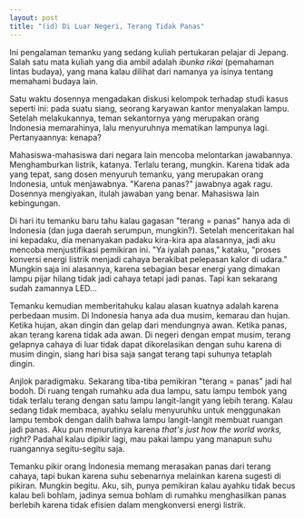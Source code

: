 ```yaml
---
layout: post
title: "(id) Di Luar Negeri, Terang Tidak Panas"
---
```


Ini pengalaman temanku yang sedang kuliah pertukaran pelajar di Jepang. Salah satu mata kuliah yang dia ambil adalah *ibunka rikai* (pemahaman lintas budaya), yang mana kalau dilihat dari namanya ya isinya tentang memahami budaya lain.

Satu waktu dosennya mengadakan diskusi kelompok terhadap studi kasus seperti ini: pada suatu siang, seorang karyawan kantor menyalakan lampu. Setelah melakukannya, teman sekantornya yang merupakan orang Indonesia memarahinya, lalu menyuruhnya mematikan lampunya lagi. Pertanyaannya: kenapa?

Mahasiswa-mahasiswa dari negara lain mencoba melontarkan jawabannya. Menghamburkan listrik, katanya. Terlalu terang, mungkin. Karena tidak ada yang tepat, sang dosen menyuruh temanku, yang merupakan orang Indonesia, untuk menjawabnya. "Karena panas?" jawabnya agak ragu. Dosennya mengiyakan, itulah jawaban yang benar. Mahasiswa lain kebingungan.

Di hari itu temanku baru tahu kalau gagasan "terang = panas" hanya ada di Indonesia (dan juga daerah serumpun, mungkin?). Setelah menceritakan hal ini kepadaku, dia menanyakan padaku kira-kira apa alasannya, jadi aku mencoba menjustifikasi pemikiran ini. "Ya iyalah panas," kataku, "proses konversi energi listrik menjadi cahaya berakibat pelepasan kalor di udara." Mungkin saja ini alasannya, karena sebagian besar energi yang dimakan lampu pijar hilang tidak jadi cahaya tetapi jadi panas. Tapi kan sekarang sudah zamannya LED...

Temanku kemudian memberitahuku kalau alasan kuatnya adalah karena perbedaan musim. Di Indonesia hanya ada dua musim, kemarau dan hujan. Ketika hujan, akan dingin dan gelap dari mendungnya awan. Ketika panas, akan terang karena tidak ada awan. Di negeri dengan empat musim, terang gelapnya cahaya di luar tidak dapat dikorelasikan dengan suhu karena di musim dingin, siang hari bisa saja sangat terang tapi suhunya tetaplah dingin.

Anjlok paradigmaku. Sekarang tiba-tiba pemikiran "terang = panas" jadi hal bodoh. Di ruang tengah rumahku ada dua lampu, satu lampu tembok yang tidak terlalu terang dengan satu lampu langit-langit yang lebih terang. Kalau sedang tidak membaca, ayahku selalu menyuruhku untuk menggunakan lampu tembok dengan dalih bahwa lampu langit-langit membuat ruangan jadi panas. Aku pun menurutinya karena *that's just how the world works, right?* Padahal kalau dipikir lagi, mau pakai lampu yang manapun suhu ruangannya segitu-segitu saja.

Temanku pikir orang Indonesia memang merasakan panas dari terang cahaya, tapi bukan karena suhu sebenarnya melainkan karena sugesti di pikiran. Mungkin begitu. Aku, sih, punya pemikiran kalau ayahku tidak becus kalau beli bohlam, jadinya semua bohlam di rumahku menghasilkan panas berlebih karena tidak efisien dalam mengkonversi energi listrik.
